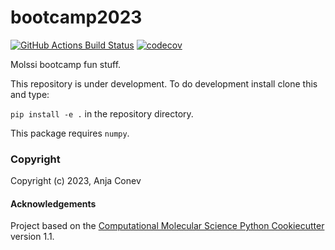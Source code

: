 bootcamp2023
==============================
[//]: # (Badges)
[![GitHub Actions Build Status](https://github.com/REPLACE_WITH_OWNER_ACCOUNT/bootcamp2023/workflows/CI/badge.svg)](https://github.com/REPLACE_WITH_OWNER_ACCOUNT/bootcamp2023/actions?query=workflow%3ACI)
[![codecov](https://codecov.io/gh/REPLACE_WITH_OWNER_ACCOUNT/bootcamp2023/branch/main/graph/badge.svg)](https://codecov.io/gh/REPLACE_WITH_OWNER_ACCOUNT/bootcamp2023/branch/main)


Molssi bootcamp fun stuff.

This repository is under development.
To do development install clone this and type:

`pip install -e .`
in the repository directory.

This package requires  `numpy`.

### Copyright

Copyright (c) 2023, Anja Conev


#### Acknowledgements
 
Project based on the 
[Computational Molecular Science Python Cookiecutter](https://github.com/molssi/cookiecutter-cms) version 1.1.
